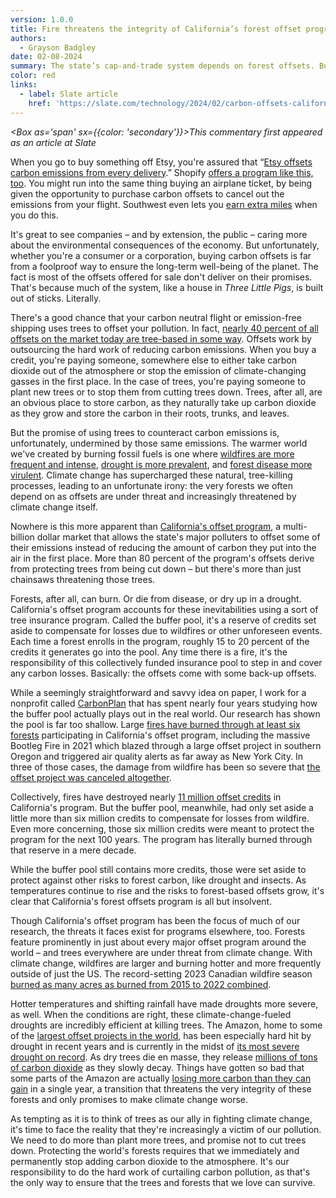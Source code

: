 ```yaml
---
version: 1.0.0
title: Fire threatens the integrity of California’s forest offset program
authors:
  - Grayson Badgley
date: 02-08-2024
summary: The state’s cap-and-trade system depends on forest offsets. But forests burn. And the buffer pool isn’t robust enough to protect the system.
color: red
links:
  - label: Slate article
    href: 'https://slate.com/technology/2024/02/carbon-offsets-california-fire-neutral-shipping-climate-change.html'
---
```


_<Box as='span' sx={{color: 'secondary'}}>This commentary first appeared as an article at Slate</Box>_

When you go to buy something off Etsy, you're assured that “[Etsy offsets carbon emissions from every delivery](https://www.etsy.com/impact).” Shopify [offers a program like this, too](https://help.shopify.com/en/manual/shipping/carbon-neutral-shipping). You might run into the same thing buying an airplane ticket, by being given the opportunity to purchase carbon offsets to cancel out the emissions from your flight. Southwest even lets you [earn extra miles](https://www.southwest.com/carbon-offset-program/) when you do this.

It's great to see companies – and by extension, the public – caring more about the environmental consequences of the economy. But unfortunately, whether you're a consumer or a corporation, buying carbon offsets is far from a foolproof way to ensure the long-term well-being of the planet. The fact is most of the offsets offered for sale don't deliver on their promises. That's because much of the system, like a house in _Three Little Pigs_, is built out of sticks. Literally.

There's a good chance that your carbon neutral flight or emission-free shipping uses trees to offset your pollution. In fact, [nearly 40 percent of all offsets on the market today are tree-based in some way](https://gspp.berkeley.edu/research-and-impact/centers/cepp/projects/berkeley-carbon-trading-project/offsets-database). Offsets work by outsourcing the hard work of reducing carbon emissions. When you buy a credit, you're paying someone, somewhere else to either take carbon dioxide out of the atmosphere or stop the emission of climate-changing gasses in the first place. In the case of trees, you're paying someone to plant new trees or to stop them from cutting trees down. Trees, after all, are an obvious place to store carbon, as they naturally take up carbon dioxide as they grow and store the carbon in their roots, trunks, and leaves.

But the promise of using trees to counteract carbon emissions is, unfortunately, undermined by those same emissions. The warmer world we've created by burning fossil fuels is one where [wildfires are more frequent and intense](https://doi.org/10.1038/s43017-020-0085-3), [drought is more prevalent](https://doi.org/10.1098/rsta.2021.0297), and [forest disease more virulent](https://doi.org/10.1038/nclimate3303). Climate change has supercharged these natural, tree-killing processes, leading to an unfortunate irony: the very forests we often depend on as offsets are under threat and increasingly threatened by climate change itself.

Nowhere is this more apparent than [California's offset program](https://ww2.arb.ca.gov/our-work/programs/compliance-offset-program), a multi-billion dollar market that allows the state's major polluters to offset some of their emissions instead of reducing the amount of carbon they put into the air in the first place. More than 80 percent of the program's offsets derive from protecting trees from being cut down – but there's more than just chainsaws threatening those trees.

Forests, after all, can burn. Or die from disease, or dry up in a drought. California's offset program accounts for these inevitabilities using a sort of tree insurance program. Called the buffer pool, it's a reserve of credits set aside to compensate for losses due to wildfires or other unforeseen events. Each time a forest enrolls in the program, roughly 15 to 20 percent of the credits it generates go into the pool. Any time there is a fire, it's the responsibility of this collectively funded insurance pool to step in and cover any carbon losses. Basically: the offsets come with some back-up offsets.

While a seemingly straightforward and savvy idea on paper, I work for a nonprofit called [CarbonPlan](https://carbonplan.org) that has spent nearly four years studying how the buffer pool actually plays out in the real world. Our research has shown the pool is far too shallow. Large [fires have burned through at least six forests](https://doi.org/10.3389/ffgc.2022.930426) participating in California's offset program, including the massive Bootleg Fire in 2021 which blazed through a large offset project in southern Oregon and triggered air quality alerts as far away as New York City. In three of those cases, the damage from wildfire has been so severe that [the offset project was canceled altogether](https://www.opb.org/article/2023/08/02/climate-change-carbon-offset-oregon/).

Collectively, fires have destroyed nearly [11 million offset credits](https://carbonplan.org/blog/buffer-update-three) in California's program. But the buffer pool, meanwhile, had only set aside a little more than six million credits to compensate for losses from wildfire. Even more concerning, those six million credits were meant to protect the program for the next 100 years. The program has literally burned through that reserve in a mere decade.

While the buffer pool still contains more credits, those were set aside to protect against other risks to forest carbon, like drought and insects. As temperatures continue to rise and the risks to forest-based offsets grow, it's clear that California's forest offsets program is all but insolvent.

Though California's offset program has been the focus of much of our research, the threats it faces exist for programs elsewhere, too. Forests feature prominently in just about every major offset program around the world – and trees everywhere are under threat from climate change. With climate change, wildfires are larger and burning hotter and more frequently outside of just the US. The record-setting 2023 Canadian wildfire season [burned as many acres as burned from 2015 to 2022 combined](https://www.washingtonpost.com/weather/2023/10/18/canada-historic-2023-wildfire-season-end/).

Hotter temperatures and shifting rainfall have made droughts more severe, as well. When the conditions are right, these climate-change-fueled droughts are incredibly efficient at killing trees. The Amazon, home to some of the [largest offset projects in the world](https://doi.org/10.1073/pnas.2004334117), has been especially hard hit by drought in recent years and is currently in the midst of [its most severe drought on record](https://www.nature.com/articles/d41586-023-03469-6). As dry trees die en masse, they release [millions of tons of carbon dioxide](https://www.science.org/doi/abs/10.1126/science.1200807) as they slowly decay. Things have gotten so bad that some parts of the Amazon are actually [losing more carbon than they can gain](https://doi.org/10.1038/s41586-021-03629-6) in a single year, a transition that threatens the very integrity of these forests and only promises to make climate change worse.

As tempting as it is to think of trees as our ally in fighting climate change, it's time to face the reality that they're increasingly a victim of our pollution. We need to do more than plant more trees, and promise not to cut trees down. Protecting the world's forests requires that we immediately and permanently stop adding carbon dioxide to the atmosphere. It's our responsibility to do the hard work of curtailing carbon pollution, as that's the only way to ensure that the trees and forests that we love can survive.
